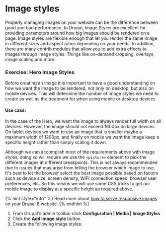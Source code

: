 # Image styles

Properly managing images on your website can be the difference between good and bad performance.  In Drupal, Image Styles are excellent for providing parameters around how big images should be rendered on a page.  Image styles are flexible enough that let you render the same image in different sizes and aspect ratios depending on your needs.  In addition, there are many contrib modules that allow you to add extra effects to images through image styles.  Things like on-demand cropping, overlays, image scaling and more.

### Exercise:  Hero Image Styles

Before creating an image it is important to have a good understanding on how we want the image to be rendered, not only on desktop, but also on mobile devices.  This will determine the number of image styles we need to create as well as the treatment for when using mobile or desktop devices.

#### Use case:

In the case of the Hero, we want the image to always render full width on all devices.  However, the image should not exceed 1600px on large devices.  On tablet devices we want to use an image that is smaller maybe a maximum width of 1200px, and finally on mobile we want the image keep a specific height rather than simply scaling it down.

Although we can accomplish most of the requirements above with Image styles, doing so will require we use the `<picture>` element to pick the different images at different breakpoints.  This is not always recommended due to issues that may arise from telling the browser which image to use.  It's best to let the browser select the best image possible based on factors such as device size, screen density, WiFi connection speed, browser user preferences, etc.  So this means we will use some CSS tricks to get our mobile image to display at a specific height as required above.

{% hint style="info" %}
Read more about [how to serve responsive images ](https://www.mediacurrent.com/blog/responsive-images-d8/)on your Drupal 8 website.
{% endhint %}

1. From Drupal's admin toolbar click **Configuration \| Media \| Image Styles**
2. Click the **Add image style** button
3. Create the following image styles:



